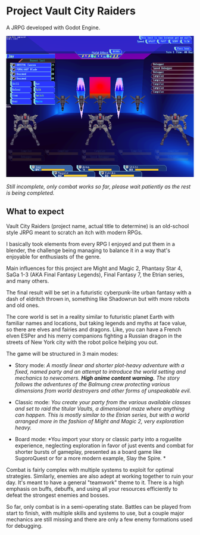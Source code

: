 # Project Vault City Raiders

A JRPG developed with Godot Engine.

![Quaint little screenshot, placeholder city.](screenshot.png)

*Still incomplete, only combat works so far, please wait patiently as the rest is being completed.*

## What to expect
Vault City Raiders (project name, actual title to determine) is an old-school style JRPG meant to scratch an itch with modern RPGs.

I basically took elements from every RPG I enjoyed and put them in a blender, the challenge being managing to balance it in a way that's enjoyable for enthusiasts of the genre.

Main influences for this project are Might and Magic 2, Phantasy Star 4, SaGa 1-3 (AKA Final Fantasy Legends), Final Fantasy 7, the Etrian series, and many others.

The final result will be set in a futuristic cyberpunk-lite urban fantasy with a dash of eldritch thrown in, something like Shadowrun but with more robots and old ones.

The core world is set in a reality similar to futuristic planet Earth with familiar names and locations, but taking legends and myths at face value, so there are elves and fairies and dragons. Like, you can have a French elven ESPer and his merry companions fighting a Russian dragon in the streets of New York city with the robot police helping you out.

The game will be structured in 3 main modes:

* Story mode: *A mostly linear and shorter plot-heavy adventure with a fixed, named party and an attempt to introduce the world setting and mechanics to newcomers. **High anime content warning.** The story follows the adventures of the Balmung crew protecting various dimensions from world destroyers and other forms of unspeakable evil.*

* Classic mode: *You create your party from the various available classes and set to raid the titular Vaults, a dimensional maze where anything can happen. This is mostly similar to the Etrian series, but with a world arranged more in the fashion of Might and Magic 2, very exploration heavy.*

* Board mode: *You import your story or classic party into a roguelite experience, neglecting exploration in favor of just events and combat for shorter bursts of gameplay, presented as a board game like SugoroQuest or for a more modern example, Slay the Spire. *

Combat is fairly complex with multiple systems to exploit for optimal strategies. Similarly, enemies are also adept at working together to ruin your day. It's meant to have a general "teamwork" theme to it. There is a high emphasis on buffs, debuffs, and using all your resources efficiently to defeat the strongest enemies and bosses.

So far, only combat is in a semi-operating state. Battles can be played from start to finish, with multiple skills and systems to use, but a couple major mechanics are still missing and there are only a few enemy formations used for debugging.
